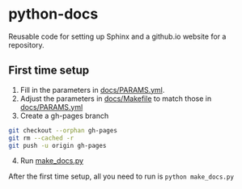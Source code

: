 # python-docs
Reusable code for setting up Sphinx and a github.io website for a repository.

## First time setup

1. Fill in the parameters in [docs/PARAMS.yml](docs/PARAMS.yml).
2. Adjust the parameters in [docs/Makefile](docs/Makefile) to match those in [docs/PARAMS.yml](docs/PARAMS.yml)
3. Create a gh-pages branch
```bash
git checkout --orphan gh-pages
git rm --cached -r
git push -u origin gh-pages
```
4. Run [make_docs.py](docs/make_docs.py)

After the first time setup, all you need to run is `python make_docs.py`
